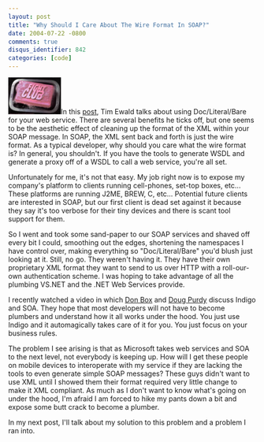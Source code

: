```yaml
---
layout: post
title: "Why Should I Care About The Wire Format In SOAP?"
date: 2004-07-22 -0800
comments: true
disqus_identifier: 842
categories: [code]
---
```

![Soap](/images/soap.jpg)In this
[post](http://pluralsight.com/blogs/tewald/archive/2004/06/29/460.aspx),
Tim Ewald talks about using Doc/Literal/Bare for your web service. There
are several benefits he ticks off, but one seems to be the aesthetic
effect of cleaning up the format of the XML within your SOAP message. In
SOAP, the XML sent back and forth is just the wire format. As a typical
developer, why should you care what the wire format is? In general, you
shouldn't. If you have the tools to generate WSDL and generate a proxy
off of a WSDL to call a web service, you're all set.

Unfortunately for me, it's not that easy. My job right now is to expose
my company's platform to clients running cell-phones, set-top boxes,
etc... These platforms are running J2ME, BREW, C, etc... Potential
future clients are interested in SOAP, but our first client is dead set
against it because they say it's too verbose for their tiny devices and
there is scant tool support for them.

So I went and took some sand-paper to our SOAP services and shaved off
every bit I could, smoothing out the edges, shortening the namespaces I
have control over, making everything so "Doc/Literal/Bare" you'd blush
just looking at it. Still, no go. They weren't having it. They have
their own proprietary XML format they want to send to us over HTTP with
a roll-our-own authentication scheme. I was hoping to take advantage of
all the plumbing VS.NET and the .NET Web Services provide.

I recently watched a video in which [Don
Box](http://www.gotdotnet.com/team/dbox/) and [Doug
Purdy](http://www.douglasp.com/default.aspx) discuss Indigo and SOA.
They hope that most developers will not have to become plumbers and
understand how it all works under the hood. You just use Indigo and it
automagically takes care of it for you. You just focus on your business
rules.

The problem I see arising is that as Microsoft takes web services and
SOA to the next level, not everybody is keeping up. How will I get these
people on mobile devices to interoperate with my service if they are
lacking the tools to even generate simple SOAP messages? These guys
didn't want to use XML until I showed them their format required very
little change to make it XML compliant. As much as I don't want to know
what's going on under the hood, I'm afraid I am forced to hike my pants
down a bit and expose some butt crack to become a plumber.

In my next post, I'll talk about my solution to this problem and a
problem I ran into.

